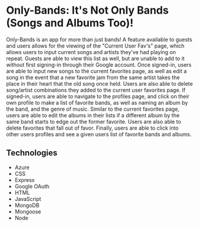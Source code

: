 
# Only-Bands: It's Not Only Bands (Songs and Albums Too)!

Only-Bands is an app for more than just bands! A feature available to guests and users allows for the viewing of the "Current User Fav's" page, which allows users to input current songs and artists they've had playing on repeat. Guests are able to view this list as well, but are unable to add to it without first signing-in through their Google account. Once signed-in, users are able to input new songs to the current favorites page, as well as edit a song in the event that a new favorite jam from the same artist takes the place in their heart that the old song once held. Users are also able to delete song/artist combinations they added to the current user favorites page. If signed-in, users are able to navigate to the profiles page, and click on their own profile to make a list of favorite bands, as well as naming an album by the band, and the genre of music. Similar to the current favorites page, users are able to edit the albums in their lists if a different album by the same band starts to edge out the former favorite. Users are also able to delete favorites that fall out of favor. Finally, users are able to click into other users profiles and see a given users list of favorite bands and albums. 

## Technologies

- Azure 
- CSS
- Express
- Google OAuth
- HTML
- JavaScript
- MongoDB
- Mongoose
- Node